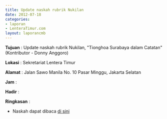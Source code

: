 ```yaml
---
title: Update naskah rubrik Nukilan
date: 2012-07-18
categories:
- laporan
- LenteraTimur.com
layout: laporancmb
---
```



**Tujuan** : Update naskah rubrik Nukilan, "Tionghoa Surabaya dalam Catatan" (Kontributor - Donny Anggoro)

**Lokasi** : Sekretariat Lentera Timur 

**Alamat** : Jalan Sawo Manila No. 10 Pasar Minggu, Jakarta Selatan

**Jam** : 

**Hadir** :  


**Ringkasan** : 
* Naskah dapat dibaca [di sini](http://www.lenteratimur.com/2012/07/tionghoa-surabaya-dalam-catatan/)
